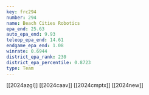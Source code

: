 ```yaml
---
key: frc294
number: 294
name: Beach Cities Robotics
epa_end: 25.63
auto_epa_end: 9.93
teleop_epa_end: 14.61
endgame_epa_end: 1.08
winrate: 0.6944
district_epa_rank: 230
district_epa_percentile: 0.8723
type: Team
---
```

[[2024azgl]]
[[2024caav]]
[[2024cmptx]]
[[2024new]]
